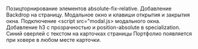 Позицторнирование элементов absolute-fix-relative.
Добавление Backdrop на страницу.
Модальное окно и клавиши открытия и закрытия окна.
Подключение <script src="modal.js> модального окна.
Добавление h3 с прозрачностью и position-absolute в specialization.
Синий оверлей с текстом на карточках страницы Портфолио появляется при ховере в любом месте карточки.
